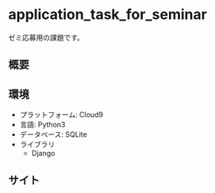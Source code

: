 # application_task_for_seminar
ゼミ応募用の課題です。

## 概要


## 環境
- プラットフォーム: Cloud9
- 言語: Python3
- データベース: SQLite
- ライブラリ
  - Django

## サイト
